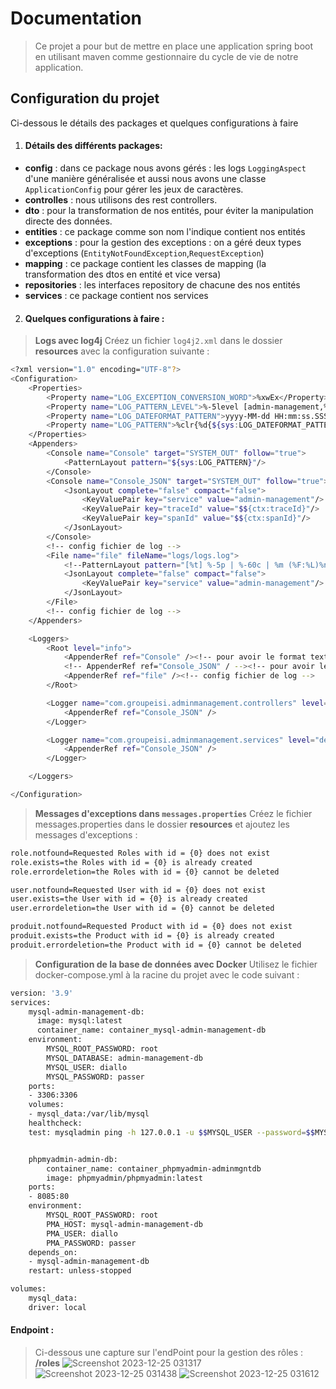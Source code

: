 # Documentation

> Ce projet a pour but de mettre en place une application spring boot en utilisant maven comme gestionnaire du cycle de vie de notre application.

## Configuration du projet
Ci-dessous le détails des packages et quelques configurations à faire
1. #### Détails des différents packages:
* **config** : dans ce package nous avons gérés : les logs `LoggingAspect` d'une manière généralisée et aussi nous avons une classe `ApplicationConfig` pour gérer les jeux de caractères.
* **controlles** : nous utilisons des rest controllers.
* **dto** : pour la transformation de nos entités, pour éviter la manipulation directe des données.
* **entities** : ce package comme son nom l'indique contient nos entités
* **exceptions** : pour la gestion des exceptions : on a géré deux types d'exceptions (`EntityNotFoundException`,`RequestException`)
* **mapping** : ce package contient les classes de mapping (la transformation des dtos en entité et vice versa)
* **repositories** : les interfaces repository de chacune des nos entités
* **services** : ce package contient nos services
2. #### Quelques configurations à faire : 
> **Logs avec log4j** 
Créez un fichier `log4j2.xml` dans le dossier **resources** avec la configuration suivante :
```bash
<?xml version="1.0" encoding="UTF-8"?>
<Configuration>
    <Properties>
        <Property name="LOG_EXCEPTION_CONVERSION_WORD">%xwEx</Property>
        <Property name="LOG_PATTERN_LEVEL">%-5level [admin-management,%X{traceId},%X{spanId}]</Property>
        <Property name="LOG_DATEFORMAT_PATTERN">yyyy-MM-dd HH:mm:ss.SSS</Property>
        <Property name="LOG_PATTERN">%clr{%d{${sys:LOG_DATEFORMAT_PATTERN}}}{faint} %clr{${sys:LOG_PATTERN_LEVEL}} %clr{%pid}{magenta} %clr{---}{faint} %clr{[%15.15t]}{faint} %clr{%-40.40c{1.}}{cyan} %clr{:}{faint} %m%n${sys:LOG_EXCEPTION_CONVERSION_WORD}</Property>
    </Properties>
    <Appenders>
        <Console name="Console" target="SYSTEM_OUT" follow="true">
            <PatternLayout pattern="${sys:LOG_PATTERN}"/>
        </Console>
        <Console name="Console_JSON" target="SYSTEM_OUT" follow="true">
            <JsonLayout complete="false" compact="false">
                <KeyValuePair key="service" value="admin-management"/>
                <KeyValuePair key="traceId" value="$${ctx:traceId}"/>
                <KeyValuePair key="spanId" value="$${ctx:spanId}"/>
            </JsonLayout>
        </Console>
        <!-- config fichier de log -->
        <File name="file" fileName="logs/logs.log">
            <!--PatternLayout pattern="[%t] %-5p | %-60c | %m (%F:%L)%n" /-->
            <JsonLayout complete="false" compact="false">
                <KeyValuePair key="service" value="admin-management"/>
            </JsonLayout>
        </File>
        <!-- config fichier de log -->
    </Appenders>

    <Loggers>
        <Root level="info">
            <AppenderRef ref="Console" /><!-- pour avoir le format texte des logs -->
            <!-- AppenderRef ref="Console_JSON" / --><!-- pour avoir le format json des logs -->
            <AppenderRef ref="file" /><!-- config fichier de log -->
        </Root>

        <Logger name="com.groupeisi.adminmanagement.controllers" level="debug" additivity="false">
            <AppenderRef ref="Console_JSON" />
        </Logger>

        <Logger name="com.groupeisi.adminmanagement.services" level="debug" additivity="false">
            <AppenderRef ref="Console_JSON" />
        </Logger>

    </Loggers>

</Configuration>
```
> **Messages d'exceptions dans `messages.properties`**
Créez le fichier messages.properties dans le dossier **resources** et ajoutez les messages d'exceptions :
```bash
role.notfound=Requested Roles with id = {0} does not exist
role.exists=the Roles with id = {0} is already created
role.errordeletion=the Roles with id = {0} cannot be deleted

user.notfound=Requested User with id = {0} does not exist
user.exists=the User with id = {0} is already created
user.errordeletion=the User with id = {0} cannot be deleted

produit.notfound=Requested Product with id = {0} does not exist
produit.exists=the Product with id = {0} is already created
produit.errordeletion=the Product with id = {0} cannot be deleted
```
> **Configuration de la base de données avec Docker**
Utilisez le fichier docker-compose.yml à la racine du projet avec le code suivant :
```bash
version: '3.9'
services:
    mysql-admin-management-db:
      image: mysql:latest
      container_name: container_mysql-admin-management-db
    environment:
        MYSQL_ROOT_PASSWORD: root
        MYSQL_DATABASE: admin-management-db
        MYSQL_USER: diallo
        MYSQL_PASSWORD: passer
    ports:
    - 3306:3306
    volumes:
    - mysql_data:/var/lib/mysql
    healthcheck:
    test: mysqladmin ping -h 127.0.0.1 -u $$MYSQL_USER --password=$$MYSQL_PASSWORD


    phpmyadmin-admin-db:
        container_name: container_phpmyadmin-adminmgntdb
        image: phpmyadmin/phpmyadmin:latest
    ports:
    - 8085:80
    environment:
        MYSQL_ROOT_PASSWORD: root
        PMA_HOST: mysql-admin-management-db
        PMA_USER: diallo
        PMA_PASSWORD: passer
    depends_on:
    - mysql-admin-management-db
    restart: unless-stopped

volumes:
    mysql_data:
    driver: local
```

#### Endpoint :
> Ci-dessous une capture sur l'endPoint pour la gestion des rôles : **/roles**
![Screenshot 2023-12-25 031317](https://github.com/BoubacarSIDDY/admin-management/assets/75427522/7bb1894a-0c72-46bc-aed7-2d94abd61bbe)
> ![Screenshot 2023-12-25 031438](https://github.com/BoubacarSIDDY/admin-management/assets/75427522/ac12816f-e148-4144-b4ae-8b5f1f4fc5aa)
> ![Screenshot 2023-12-25 031612](https://github.com/BoubacarSIDDY/admin-management/assets/75427522/182ded86-0bf7-41f8-85ff-8cafa7aa7a95)



